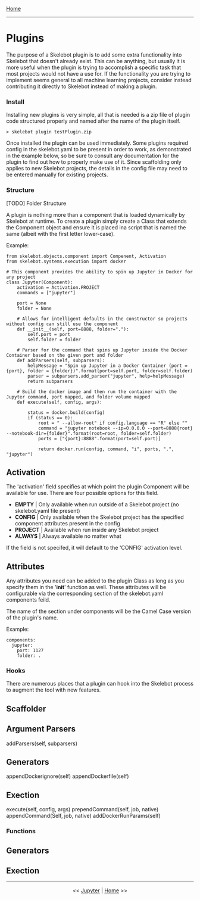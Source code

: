 [Home](index.md)

---

# Plugins

The purpose of a Skelebot plugin is to add some extra functionality into Skelebot that doesn't already exist. This can be anything, but usually it is more useful when the plugin is trying to accomplish a specific task that most projects would not have a use for. If the functionality you are trying to implement seems general to all machine learning projects, consider instead contributing it directly to Skelebot instead of making a plugin.

### Install
Installing new plugins is very simple, all that is needed is a zip file of plugin code structured properly and named after the name of the plugin itself.

```
> skelebot plugin testPlugin.zip
```

Once installed the plugin can be used immediately. Some plugins required config in the skelebot.yaml to be present in order to work, as demonstrated in the example below, so be sure to consult any documentation for the plugin to find out how to properly make use of it. Since scaffolding only applies to new Skelebot projects, the details in the config file may need to be entered manually for existing projects.

### Structure

[TODO] Folder Structure

A plugin is nothing more than a component that is loaded dynamically by Skelebot at runtime. To create a plugin simply create a Class that extends the Component object and ensure it is placed ina script that is named the same (albeit with the first letter lower-case).

Example:
```
from skelebot.objects.component import Compenent, Activation 
from skelebot.systems.execution import docker

# This component provides the ability to spin up Jupyter in Docker for any project
class Jupyter(Component):
    activation = Activation.PROJECT
    commands = ["jupyter"]

    port = None
    folder = None

    # Allows for intelligent defaults in the constructor so projects without config can still use the component
    def __init__(self, port=8888, folder="."):
        self.port = port
        self.folder = folder

    # Parser for the command that spins up Jupyter inside the Docker Container based on the given port and folder
    def addParsers(self, subparsers):
        helpMessage = "Spin up Jupyter in a Docker Container (port = {port}, folder = {folder})".format(port=self.port, folder=self.folder)
        parser = subparsers.add_parser("jupyter", help=helpMessage)
        return subparsers

    # Build the docker image and then run the container with the Jupyter command, port mapped, and folder volume mapped
    def execute(self, config, args):

        status = docker.build(config)
        if (status == 0):
            root = " --allow-root" if config.language == "R" else ""
            command = "jupyter notebook --ip=0.0.0.0 --port=8888{root} --notebook-dir={folder}".format(root=root, folder=self.folder)
            ports = ["{port}:8888".format(port=self.port)]

            return docker.run(config, command, "i", ports, ".", "jupyter")
```

## Activation

The 'activation' field specifies at which point the plugin Component will be available for use. There are four possible options for this field.

- **EMPTY** | Only available when run outside of a Skelebot project (no skelebot.yaml file present)
- **CONFIG** | Only available when the Skelebot project has the specified component attributes present in the config
- **PROJECT** | Available when run inside any Skelebot project
- **ALWAYS** | Always available no matter what

If the field is not specifed, it will default to the 'CONFIG' activation level.

## Attributes

Any attributes you need can be added to the plugin Class as long as you specify them in the '__init__' function as well. These attributes will be configurable via the corresponding section of the skelebot.yaml components feild.

The name of the section under components will be the Camel Case version of the plugin's name.

Example:
```
components:
  jupyter:
    port: 1127
    folder: .
```

### Hooks


There are numerous places that a plugin can hook into the Skelebot process to augment the tool with new features.

## Scaffolder

## Argument Parsers
addParsers(self, subparsers)

## Generators
appendDockerignore(self)
appendDockerfile(self)

## Exection
execute(self, config, args)
prependCommand(self, job, native)
appendCommand(Self, job, native)
addDockerRunParams(self)

### Functions

## Generators

## Exection

---

<center><< <a href="jupyter.html">Jupyter</a>  |  <a href="index.html">Home</a> >></center>
